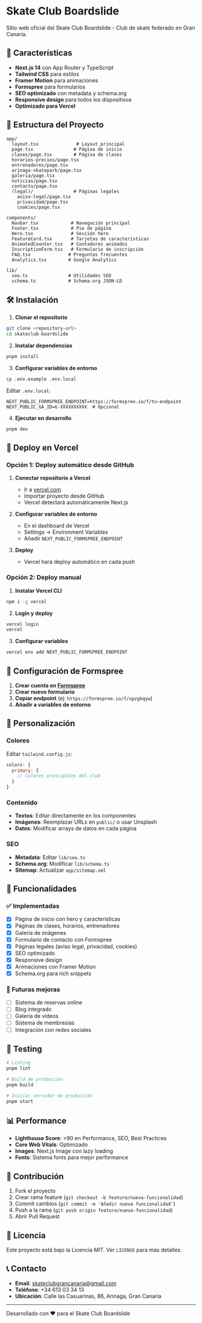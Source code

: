 # Skate Club Boardslide

Sitio web oficial del Skate Club Boardslide - Club de skate federado en Gran Canaria.

## 🚀 Características

- **Next.js 14** con App Router y TypeScript
- **Tailwind CSS** para estilos
- **Framer Motion** para animaciones
- **Formspree** para formularios
- **SEO optimizado** con metadata y schema.org
- **Responsive design** para todos los dispositivos
- **Optimizado para Vercel**

## 📁 Estructura del Proyecto

```
app/
  layout.tsx              # Layout principal
  page.tsx               # Página de inicio
  clases/page.tsx        # Página de clases
  horarios-precios/page.tsx
  entrenadores/page.tsx
  arinaga-skatepark/page.tsx
  galeria/page.tsx
  noticias/page.tsx
  contacto/page.tsx
  (legal)/               # Páginas legales
    aviso-legal/page.tsx
    privacidad/page.tsx
    cookies/page.tsx

components/
  Navbar.tsx            # Navegación principal
  Footer.tsx            # Pie de página
  Hero.tsx              # Sección hero
  FeatureCard.tsx       # Tarjetas de características
  AnimatedCounter.tsx   # Contadores animados
  InscriptionForm.tsx   # Formulario de inscripción
  FAQ.tsx              # Preguntas frecuentes
  Analytics.tsx        # Google Analytics

lib/
  seo.ts               # Utilidades SEO
  schema.ts            # Schema.org JSON-LD
```

## 🛠️ Instalación

1. **Clonar el repositorio**
```bash
git clone <repository-url>
cd skateclub-boardslide
```

2. **Instalar dependencias**
```bash
pnpm install
```

3. **Configurar variables de entorno**
```bash
cp .env.example .env.local
```

Editar `.env.local`:
```env
NEXT_PUBLIC_FORMSPREE_ENDPOINT=https://formspree.io/f/tu-endpoint
NEXT_PUBLIC_GA_ID=G-XXXXXXXXXX  # Opcional
```

4. **Ejecutar en desarrollo**
```bash
pnpm dev
```

## 🚀 Deploy en Vercel

### Opción 1: Deploy automático desde GitHub

1. **Conectar repositorio a Vercel**
   - Ir a [vercel.com](https://vercel.com)
   - Importar proyecto desde GitHub
   - Vercel detectará automáticamente Next.js

2. **Configurar variables de entorno**
   - En el dashboard de Vercel
   - Settings → Environment Variables
   - Añadir `NEXT_PUBLIC_FORMSPREE_ENDPOINT`

3. **Deploy**
   - Vercel hará deploy automático en cada push

### Opción 2: Deploy manual

1. **Instalar Vercel CLI**
```bash
npm i -g vercel
```

2. **Login y deploy**
```bash
vercel login
vercel
```

3. **Configurar variables**
```bash
vercel env add NEXT_PUBLIC_FORMSPREE_ENDPOINT
```

## 📝 Configuración de Formspree

1. **Crear cuenta en [Formspree](https://formspree.io)**
2. **Crear nuevo formulario**
3. **Copiar endpoint** (ej: `https://formspree.io/f/xpzgkqyw`)
4. **Añadir a variables de entorno**

## 🎨 Personalización

### Colores
Editar `tailwind.config.js`:
```js
colors: {
  primary: {
    // Colores principales del club
  }
}
```

### Contenido
- **Textos**: Editar directamente en los componentes
- **Imágenes**: Reemplazar URLs en `public/` o usar Unsplash
- **Datos**: Modificar arrays de datos en cada página

### SEO
- **Metadata**: Editar `lib/seo.ts`
- **Schema.org**: Modificar `lib/schema.ts`
- **Sitemap**: Actualizar `app/sitemap.xml`

## 📱 Funcionalidades

### ✅ Implementadas
- [x] Página de inicio con hero y características
- [x] Páginas de clases, horarios, entrenadores
- [x] Galería de imágenes
- [x] Formulario de contacto con Formspree
- [x] Páginas legales (aviso legal, privacidad, cookies)
- [x] SEO optimizado
- [x] Responsive design
- [x] Animaciones con Framer Motion
- [x] Schema.org para rich snippets

### 🔄 Futuras mejoras
- [ ] Sistema de reservas online
- [ ] Blog integrado
- [ ] Galería de videos
- [ ] Sistema de membresías
- [ ] Integración con redes sociales

## 🧪 Testing

```bash
# Linting
pnpm lint

# Build de producción
pnpm build

# Iniciar servidor de producción
pnpm start
```

## 📊 Performance

- **Lighthouse Score**: >90 en Performance, SEO, Best Practices
- **Core Web Vitals**: Optimizado
- **Images**: Next.js Image con lazy loading
- **Fonts**: Sistema fonts para mejor performance

## 🤝 Contribución

1. Fork el proyecto
2. Crear rama feature (`git checkout -b feature/nueva-funcionalidad`)
3. Commit cambios (`git commit -m 'Añadir nueva funcionalidad'`)
4. Push a la rama (`git push origin feature/nueva-funcionalidad`)
5. Abrir Pull Request

## 📄 Licencia

Este proyecto está bajo la Licencia MIT. Ver `LICENSE` para más detalles.

## 📞 Contacto

- **Email**: skateclubgrancanaria@gmail.com
- **Teléfono**: +34 613 03 34 13
- **Ubicación**: Calle las Casuarinas, 86, Arinaga, Gran Canaria

---

Desarrollado con ❤️ para el Skate Club Boardslide

